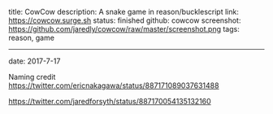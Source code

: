 title: CowCow
description: A snake game in reason/bucklescript
link: https://cowcow.surge.sh
status: finished
github: cowcow
screenshot: https://github.com/jaredly/cowcow/raw/master/screenshot.png
tags: reason, game

---
date: 2017-7-17

Naming credit https://twitter.com/ericnakagawa/status/887171089037631488

https://twitter.com/jaredforsyth/status/887170054135132160